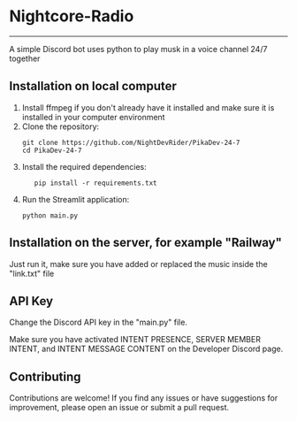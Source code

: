 # Nightcore-Radio
---
A simple Discord bot uses python to play musk in a voice channel 24/7 together

## Installation on local computer
1. Install ffmpeg if you don't already have it installed and make sure it is installed in your computer environment
2. Clone the repository:
   ```shell
   git clone https://github.com/NightDevRider/PikaDev-24-7
   cd PikaDev-24-7
3. Install the required dependencies:
    ```shell
       pip install -r requirements.txt
4. Run the Streamlit application:
    ```shell
    python main.py

## Installation on the server, for example "Railway"
Just run it, make sure you have added or replaced the music inside the "link.txt" file

## API Key
Change the Discord API key in the "main.py" file.

Make sure you have activated INTENT PRESENCE, SERVER MEMBER INTENT, and INTENT MESSAGE CONTENT
on the Developer Discord page.

## Contributing
Contributions are welcome! If you find any issues or have suggestions for improvement, please open an issue or submit a pull request.

